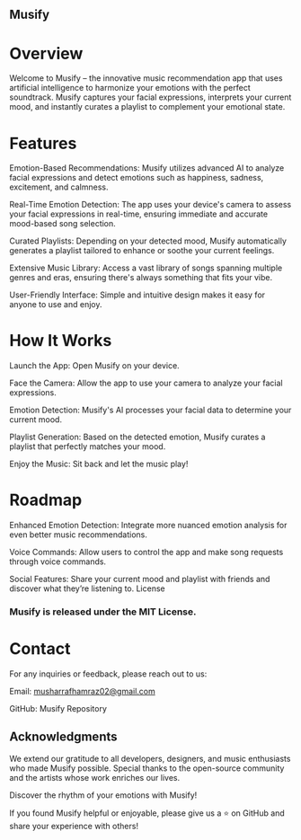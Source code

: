 
## Musify

# Overview

Welcome to Musify – the innovative music recommendation app that uses artificial intelligence to harmonize your emotions with the perfect soundtrack. Musify captures your facial expressions, interprets your current mood, and instantly curates a playlist to complement your emotional state.

# Features

Emotion-Based Recommendations: Musify utilizes advanced AI to analyze facial expressions and detect emotions such as happiness, sadness, excitement, and calmness.

Real-Time Emotion Detection: The app uses your device's camera to assess your facial expressions in real-time, ensuring immediate and accurate mood-based song selection.

Curated Playlists: Depending on your detected mood, Musify automatically generates a playlist tailored to enhance or soothe your current feelings.

Extensive Music Library: Access a vast library of songs spanning multiple genres and eras, ensuring there's always something that fits your vibe.

User-Friendly Interface: Simple and intuitive design makes it easy for anyone to use and enjoy.


# How It Works

Launch the App: Open Musify on your device.

Face the Camera: Allow the app to use your camera to analyze your facial expressions.

Emotion Detection: Musify's AI processes your facial data to determine your current mood.

Playlist Generation: Based on the detected emotion, Musify curates a playlist that perfectly matches your mood.

Enjoy the Music: Sit back and let the music play!


# Roadmap
Enhanced Emotion Detection: Integrate more nuanced emotion analysis for even better music recommendations.

Voice Commands: Allow users to control the app and make song requests through voice commands.

Social Features: Share your current mood and playlist with friends and discover what they’re listening to.
License


### Musify is released under the MIT License.

# Contact
For any inquiries or feedback, please reach out to us:

Email: musharrafhamraz02@gmail.com

GitHub: Musify Repository


## Acknowledgments

We extend our gratitude to all developers, designers, and music enthusiasts who made Musify possible. Special thanks to the open-source community and the artists whose work enriches our lives.

Discover the rhythm of your emotions with Musify!


If you found Musify helpful or enjoyable, please give us a ⭐ on GitHub and share your experience with others!